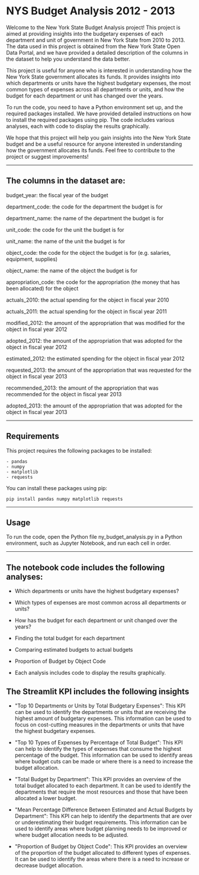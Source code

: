 # NYS Budget Analysis 2012 - 2013

Welcome to the New York State Budget Analysis project! This project is aimed at providing insights into the budgetary expenses of each department and unit of government in New York State from 2010 to 2013. The data used in this project is obtained from the New York State Open Data Portal, and we have provided a detailed description of the columns in the dataset to help you understand the data better.

This project is useful for anyone who is interested in understanding how the New York State government allocates its funds. It provides insights into which departments or units have the highest budgetary expenses, the most common types of expenses across all departments or units, and how the budget for each department or unit has changed over the years.

To run the code, you need to have a Python environment set up, and the required packages installed. We have provided detailed instructions on how to install the required packages using pip. The code includes various analyses, each with code to display the results graphically.

We hope that this project will help you gain insights into the New York State budget and be a useful resource for anyone interested in understanding how the government allocates its funds. Feel free to contribute to the project or suggest improvements!

---

## The columns in the dataset are:

budget_year: the fiscal year of the budget

department_code: the code for the department the budget is for

department_name: the name of the department the budget is for

unit_code: the code for the unit the budget is for

unit_name: the name of the unit the budget is for

object_code: the code for the object the budget is for (e.g. salaries, equipment, supplies)

object_name: the name of the object the budget is for

appropriation_code: the code for the appropriation (the money that has been allocated) for the object

actuals_2010: the actual spending for the object in fiscal year 2010

actuals_2011: the actual spending for the object in fiscal year 2011

modified_2012: the amount of the appropriation that was modified for the object in fiscal year 2012

adopted_2012: the amount of the appropriation that was adopted for the object in fiscal year 2012

estimated_2012: the estimated spending for the object in fiscal year 2012

requested_2013: the amount of the appropriation that was requested for the object in fiscal year 2013

recommended_2013: the amount of the appropriation that was recommended for the object in fiscal year 2013

adopted_2013: the amount of the appropriation that was adopted for the object in fiscal year 2013

---

## Requirements
This project requires the following packages to be installed:

    - pandas
    - numpy
    - matplotlib
    - requests
    
You can install these packages using pip:


    pip install pandas numpy matplotlib requests

---

## Usage

To run the code, open the Python file ny_budget_analysis.py in a Python environment, such as Jupyter Notebook, and run each cell in order.

---

## The notebook code includes the following analyses:

- Which departments or units have the highest budgetary expenses?

- Which types of expenses are most common across all departments or units?

- How has the budget for each department or unit changed over the years?

- Finding the total budget for each department

- Comparing estimated budgets to actual budgets

- Proportion of Budget by Object Code

- Each analysis includes code to display the results graphically.

## The Streamlit KPI includes the following insights

- "Top 10 Departments or Units by Total Budgetary Expenses": This KPI can be used to identify the departments or units that are receiving the highest amount of budgetary expenses. This information can be used to focus on cost-cutting measures in the departments or units that have the highest budgetary expenses.

- "Top 10 Types of Expenses by Percentage of Total Budget": This KPI can help to identify the types of expenses that consume the highest percentage of the budget. This information can be used to identify areas where budget cuts can be made or where there is a need to increase the budget allocation.

- "Total Budget by Department": This KPI provides an overview of the total budget allocated to each department. It can be used to identify the departments that require the most resources and those that have been allocated a lower budget.

- "Mean Percentage Difference Between Estimated and Actual Budgets by Department": This KPI can help to identify the departments that are over or underestimating their budget requirements. This information can be used to identify areas where budget planning needs to be improved or where budget allocation needs to be adjusted.

- "Proportion of Budget by Object Code": This KPI provides an overview of the proportion of the budget allocated to different types of expenses. It can be used to identify the areas where there is a need to increase or decrease budget allocation.